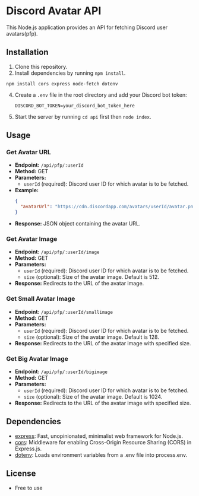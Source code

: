 # Discord Avatar API

This Node.js application provides an API for fetching Discord user avatars(pfp).

## Installation

1. Clone this repository.
2. Install dependencies by running `npm install`.
```
npm install cors express node-fetch dotenv
```
4. Create a `.env` file in the root directory and add your Discord bot token:
   ```
   DISCORD_BOT_TOKEN=your_discord_bot_token_here
   ```
5. Start the server by running `cd api` first then `node index`.

## Usage

### Get Avatar URL

- **Endpoint:** `/api/pfp/:userId`
- **Method:** GET
- **Parameters:**
  - `userId` (required): Discord user ID for which avatar is to be fetched.
- **Example:**
  ```json
  {
    "avatarUrl": "https://cdn.discordapp.com/avatars/userId/avatar.png"
  }
  ```
- **Response:** JSON object containing the avatar URL.

### Get Avatar Image

- **Endpoint:** `/api/pfp/:userId/image`
- **Method:** GET
- **Parameters:**
  - `userId` (required): Discord user ID for which avatar is to be fetched.
  - `size` (optional): Size of the avatar image. Default is 512.
- **Response:** Redirects to the URL of the avatar image.

### Get Small Avatar Image

- **Endpoint:** `/api/pfp/:userId/smallimage`
- **Method:** GET
- **Parameters:**
  - `userId` (required): Discord user ID for which avatar is to be fetched.
  - `size` (optional): Size of the avatar image. Default is 128.
- **Response:** Redirects to the URL of the avatar image with specified size.

### Get Big Avatar Image

- **Endpoint:** `/api/pfp/:userId/bigimage`
- **Method:** GET
- **Parameters:**
  - `userId` (required): Discord user ID for which avatar is to be fetched.
  - `size` (optional): Size of the avatar image. Default is 1024.
- **Response:** Redirects to the URL of the avatar image with specified size.

## Dependencies

- [express](https://www.npmjs.com/package/express): Fast, unopinionated, minimalist web framework for Node.js.
- [cors](https://www.npmjs.com/package/cors): Middleware for enabling Cross-Origin Resource Sharing (CORS) in Express.js.
- [dotenv](https://www.npmjs.com/package/dotenv): Loads environment variables from a .env file into process.env.

## License

- Free to use
